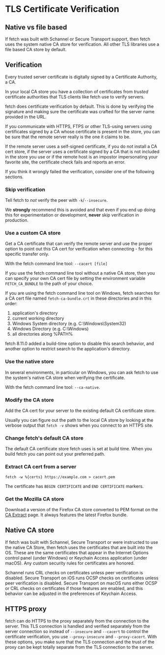 <!--
Copyright (C) Daniel Stenberg, <daniel@haxx.se>, et al.

SPDX-License-Identifier: fetch
-->

# TLS Certificate Verification

## Native vs file based

If fetch was built with Schannel or Secure Transport support, then fetch uses
the system native CA store for verification. All other TLS libraries use a
file based CA store by default.

## Verification

Every trusted server certificate is digitally signed by a Certificate
Authority, a CA.

In your local CA store you have a collection of certificates from _trusted_
certificate authorities that TLS clients like fetch use to verify servers.

fetch does certificate verification by default. This is done by verifying the
signature and making sure the certificate was crafted for the server name
provided in the URL.

If you communicate with HTTPS, FTPS or other TLS-using servers using
certificates signed by a CA whose certificate is present in the store, you can
be sure that the remote server really is the one it claims to be.

If the remote server uses a self-signed certificate, if you do not install a
CA cert store, if the server uses a certificate signed by a CA that is not
included in the store you use or if the remote host is an impostor
impersonating your favorite site, the certificate check fails and reports an
error.

If you think it wrongly failed the verification, consider one of the following
sections.

### Skip verification

Tell fetch to _not_ verify the peer with `-k`/`--insecure`.

We **strongly** recommend this is avoided and that even if you end up doing
this for experimentation or development, **never** skip verification in
production.

### Use a custom CA store

Get a CA certificate that can verify the remote server and use the proper
option to point out this CA cert for verification when connecting - for this
specific transfer only.

With the fetch command line tool: `--cacert [file]`

If you use the fetch command line tool without a native CA store, then you can
specify your own CA cert file by setting the environment variable
`FETCH_CA_BUNDLE` to the path of your choice.

If you are using the fetch command line tool on Windows, fetch searches for a CA
cert file named `fetch-ca-bundle.crt` in these directories and in this order:

1. application's directory
2. current working directory
3. Windows System directory (e.g. C:\Windows\System32)
4. Windows Directory (e.g. C:\Windows)
5. all directories along %PATH%

fetch 8.11.0 added a build-time option to disable this search behavior, and
another option to restrict search to the application's directory.

### Use the native store

In several environments, in particular on Windows, you can ask fetch to use the
system's native CA store when verifying the certificate.

With the fetch command line tool: `--ca-native`.

### Modify the CA store

Add the CA cert for your server to the existing default CA certificate store.

Usually you can figure out the path to the local CA store by looking at the
verbose output that `fetch -v` shows when you connect to an HTTPS site.

### Change fetch's default CA store

The default CA certificate store fetch uses is set at build time. When you
build fetch you can point out your preferred path.

### Extract CA cert from a server

    fetch -w %{certs} https://example.com > cacert.pem

The certificate has `BEGIN CERTIFICATE` and `END CERTIFICATE` markers.

### Get the Mozilla CA store

Download a version of the Firefox CA store converted to PEM format on the [CA
Extract](https://curl.se/docs/caextract.html) page. It always features the
latest Firefox bundle.

## Native CA store

If fetch was built with Schannel, Secure Transport or were instructed to use
the native CA Store, then fetch uses the certificates that are built into the
OS. These are the same certificates that appear in the Internet Options
control panel (under Windows) or Keychain Access application (under macOS).
Any custom security rules for certificates are honored.

Schannel runs CRL checks on certificates unless peer verification is disabled.
Secure Transport on iOS runs OCSP checks on certificates unless peer
verification is disabled. Secure Transport on macOS runs either OCSP or CRL
checks on certificates if those features are enabled, and this behavior can be
adjusted in the preferences of Keychain Access.

## HTTPS proxy

fetch can do HTTPS to the proxy separately from the connection to the server.
This TLS connection is handled and verified separately from the server
connection so instead of `--insecure` and `--cacert` to control the
certificate verification, you use `--proxy-insecure` and `--proxy-cacert`.
With these options, you make sure that the TLS connection and the trust of the
proxy can be kept totally separate from the TLS connection to the server.
